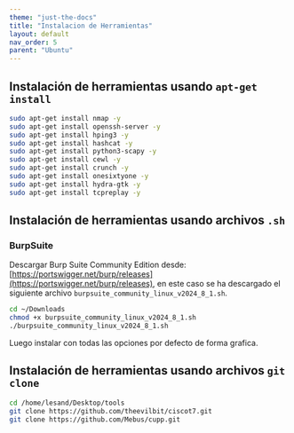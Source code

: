 ```yaml
---
theme: "just-the-docs"
title: "Instalacion de Herramientas"
layout: default
nav_order: 5
parent: "Ubuntu" 
---
```


## Instalación de herramientas usando  `apt-get install`
```bash
sudo apt-get install nmap -y
sudo apt-get install openssh-server -y
sudo apt-get install hping3 -y
sudo apt-get install hashcat -y
sudo apt-get install python3-scapy -y
sudo apt-get install cewl -y
sudo apt-get install crunch -y
sudo apt-get install onesixtyone -y
sudo apt-get install hydra-gtk -y
sudo apt-get install tcpreplay -y
```
## Instalación de herramientas usando archivos `.sh`
### BurpSuite
Descargar Burp Suite Community Edition desde: [https://portswigger.net/burp/releases](https://portswigger.net/burp/releases), en este caso se ha descargado el siguiente archivo `burpsuite_community_linux_v2024_8_1.sh`.

```bash
cd ~/Downloads
chmod +x burpsuite_community_linux_v2024_8_1.sh
./burpsuite_community_linux_v2024_8_1.sh
```
Luego instalar con todas las opciones por defecto de forma grafica.

## Instalación de herramientas usando archivos `git clone`
```bash
cd /home/lesand/Desktop/tools
git clone https://github.com/theevilbit/ciscot7.git
git clone https://github.com/Mebus/cupp.git
```
